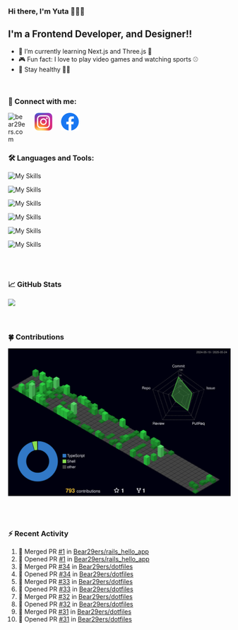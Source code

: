 ### Hi there, I'm Yuta 🤟🏻🐻

## I'm a Frontend Developer, and Designer!!

- 🌱 I’m currently learning Next.js and Three.js 🤣
- 🎮 Fun fact: I love to play video games and watching sports ⚾️
- 🏃 Stay healthy 🏋🏻

<br />

### :wave: Connect with me:

[<img align="left" alt="bear29ers.com" width="40px" src="https://user-images.githubusercontent.com/39920490/156489586-f125813b-e344-46d6-9306-f5786684b976.jpg" style="margin-right: 20px;" />](https://bear29ers.com)
[<img align="left" alt="Yuta Okuma | Instagram" width="40px" src="https://github.com/github/explore/blob/main/topics/instagram/instagram.png?raw=true" style="margin-right: 20px;" />](https://www.instagram.com/bear29ers/)
[<img align="left" alt="Yuta Okuma | Facebook" width="40px" src="https://github.com/github/explore/blob/main/topics/facebook/facebook.png?raw=true" style="margin-right: 20px;" />](https://www.facebook.com/bear29ers/)

<!-- [<img align="left" alt="Yuta Okuma | Wantedly" width="40px" src="https://user-images.githubusercontent.com/39920490/156489528-fdc520d6-10f1-43b6-8bf8-fadf8dcf1a90.jpg" style="margin-right: 20px;" />](https://www.wantedly.com/id/yuta_okuma_b) -->

<br />
<br />
<br />
<br />

### :hammer_and_wrench: Languages and Tools:

![My Skills](https://skillicons.dev/icons?i=html,css,sass,bootstrap,tailwind,js,ts,jquery,threejs,react)

![My Skills](https://skillicons.dev/icons?i=styledcomponents,emotion,materialui,nextjs,vercel,vue,nuxt,pinia,nodejs,express)

![My Skills](https://skillicons.dev/icons?i=webpack,vite,jest,vitest,babel,regex,npm,pnpm,php,laravel)

![My Skills](https://skillicons.dev/icons?i=mysql,sqlite,docker,git,github,githubactions,aws,firebase,vim,neovim)

![My Skills](https://skillicons.dev/icons?i=linux,bash,lua,markdown,svg,webstorm,vscode,atom,figma,xd)

![My Skills](https://skillicons.dev/icons?i=ps,ai,pr,ae,postman,sentry,codepen,stackoverflow,discord,apple)

<br />
<br />

### :chart_with_upwards_trend: GitHub Stats

<div style="display: flex;">
    <a href="https://github.com/Bear29ers">
        <img height="220px;" src="https://github-readme-stats-bear29ers.vercel.app/api?username=Bear29ers&show_icons=true&theme=bear">
    </a>
</div>

<br />
<br />

### :four_leaf_clover: Contributions

![](./profile-3d-contrib/profile-night-green.svg)

<br />
<br />

### :zap: Recent Activity

<!--START_SECTION:activity-->

1. 🎉 Merged PR [#1](https://github.com/Bear29ers/rails_hello_app/pull/1) in [Bear29ers/rails_hello_app](https://github.com/Bear29ers/rails_hello_app)
2. 💪 Opened PR [#1](https://github.com/Bear29ers/rails_hello_app/pull/1) in [Bear29ers/rails_hello_app](https://github.com/Bear29ers/rails_hello_app)
3. 🎉 Merged PR [#34](https://github.com/Bear29ers/dotfiles/pull/34) in [Bear29ers/dotfiles](https://github.com/Bear29ers/dotfiles)
4. 💪 Opened PR [#34](https://github.com/Bear29ers/dotfiles/pull/34) in [Bear29ers/dotfiles](https://github.com/Bear29ers/dotfiles)
5. 🎉 Merged PR [#33](https://github.com/Bear29ers/dotfiles/pull/33) in [Bear29ers/dotfiles](https://github.com/Bear29ers/dotfiles)
6. 💪 Opened PR [#33](https://github.com/Bear29ers/dotfiles/pull/33) in [Bear29ers/dotfiles](https://github.com/Bear29ers/dotfiles)
7. 🎉 Merged PR [#32](https://github.com/Bear29ers/dotfiles/pull/32) in [Bear29ers/dotfiles](https://github.com/Bear29ers/dotfiles)
8. 💪 Opened PR [#32](https://github.com/Bear29ers/dotfiles/pull/32) in [Bear29ers/dotfiles](https://github.com/Bear29ers/dotfiles)
9. 🎉 Merged PR [#31](https://github.com/Bear29ers/dotfiles/pull/31) in [Bear29ers/dotfiles](https://github.com/Bear29ers/dotfiles)
10. 💪 Opened PR [#31](https://github.com/Bear29ers/dotfiles/pull/31) in [Bear29ers/dotfiles](https://github.com/Bear29ers/dotfiles)

<!--END_SECTION:activity-->
